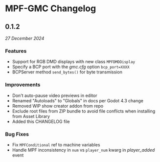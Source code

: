 # MPF-GMC Changelog

## 0.1.2
*27 December 2024*

### Features

* Support for RGB DMD displays with new class `MPFDMDDisplay`
* Specify a BCP port with the *gmc.cfg* option `bcp_port=XXXX`
* BCPServer method `send_bytes()` for byte transmission

### Improvements

* Don't auto-pause video previews in editor
* Renamed "Autoloads" to "Globals" in docs per Godot 4.3 change
* Removed WIP show creator addon from repo
* Exclude root files from ZIP bundle to avoid file conflicts when installing from Asset Library
* Added this CHANGELOG file

### Bug Fixes

* Fix `MPFConditional` ref to machine variables
* Handle MPF inconsistency in `num` vs `player_num` kwarg in *player_added* event

